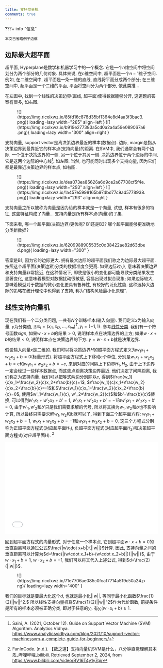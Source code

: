 ```yaml
---
title: 支持向量机
comments: true
---
```


???+ info "信息"

    本文已省略例子边框

## 边际最大超平面

超平面, Hyperplane是数学和机器学习中的一个概念. 它是一个$n$维空间中将空间划分为两个部分的几何对象. 具体来说, 在$n$维空间中, 超平面是一个$n-1$维子空间. 例如, 在二维空间中, 超平面是一条一维的直线, 直线将平面分成两个部分; 在三维空间中, 超平面是一个二维的平面, 平面将空间分为两个部分, 依此类推...

在左图中, 找到一个线性的决策边界(直线, 超平面)使得数据能够分开, 这道题的答案有很多, 如右图.

<figure markdown='1'>
![](https://img.ricolxwz.io/85fd16c878d35bf1364e8d4aa3f3bac3.png){ loading=lazy width="285" align=left }
![](https://img.ricolxwz.io/b919e277383a5cd0a2a4a59e089067a6.png){ loading=lazy width="300" align=right }
</figure>

支持向量, support vector是离决策边界最近的样本(数据点). 边际, margin是指从决策边界到最靠近它的样本点(支持向量)的距离. 在SVM中, 我们通常会有两个边际, 一个位于决策边界的一侧, 另一个位于其另一侧. 决策边界位于两个边际的中间, 它是这两个边际的中心线[^1]. 如左图. 当然, 也可能同时出现多个支持向量, 因为它们都是最靠近决策边界的样本点, 如右图.

<figure markdown='1'>
![](https://img.ricolxwz.io/dea073ea85626a6d9ce2a67708cf5f4e.png){ loading=lazy width="293" align=left }
![](https://img.ricolxwz.io/1a457e5998165b974bd77c9ad5778938.png){ loading=lazy width="293" align=right }
</figure>

支持向量之所以被称为向量是因为给的样本就是一个向量, 试想, 样本有很多的特征, 这些特征构成了向量... 支持向量是所有样本点(向量)的子集.

下面来看, 哪一个超平面(决策边界)更优呢? B1还是B2? 哪个超平面能够更准确地分类新数据?

<figure markdown='1'>
![](https://img.ricolxwz.io/6209988905535c0d38422ae82d63dbed.png){ loading=lazy width="300" }
</figure>

答案是B1, 因为它的边际更大. 拥有最大边际的超平面我们称之为边际最大超平面. 按照这个超平面(决策边界)分类的数据准度会更高. 如果边际过小, 意味着决策边界和支持向量非常接近, 在这种情况下, 即使是很小的变化都可能导致分类结果发生显著变化, 这意味着模型对数据扰动很敏感, 容易出现过拟合现象; 如果边际较大, 意味着模型对于数据的微小变化更具有鲁棒性, 有较好的泛化性能. 这种选择大边际的策略在统计理论中也得到了支持, 称为"结构风险最小化原理".

## 线性支持向量机

现在我们有一个二分类问题, 一共有$N$个训练样本(输入向量). 我们定义$x$为输入向量, $y$为分类值, 即$x_i=(x_{i1}, x_{i2}, ..., x_{im})^T, y_i=\{-1, 1\}$. 参考[线性分类](/算法/线性回归/#线性分类). 我们有一个符号函数$sign$, 如果$w\cdot x+b$的结果$>0$, 说明样本点在决策边界的上方; 如果$w\cdot x+b$的结果$<0$, 说明样本点在决策边界的下方. $y=w\cdot x+b$就是决策边界. 

假设输入向量$x$是二维的. 我们可以将决策边界$H$的超平面方程式定义为$w_1x_1+w_2x_2+b=0$(标量形式). 将超平面方程式上下移动$c$个单位, 分别是$w_1x_1+w_2x_2+b=c$和$w_1x_1+w_2x_2+b=-c$, 来到对应的间隔上下边界$H_1, H_2$, 由于上下边界一定会经过一些样本数据点, 而这些点距离决策边界最近, 他们决定了间隔距离, 我们称之为支持向量. 我们可以把等式两边分别除以$c$, 得到$\frac{w_1}{c}x_1+\frac{w_2}{c}x_2+\frac{b}{c}=1$, $\frac{w_1}{c}x_1+\frac{w_2}{c}x_2+\frac{b}{c}=-1$和$\frac{w_1}{c}x_1+\frac{w_2}{c}x_2+\frac{b}{c}=0$, 使用$w'_1=\frac{w_1}{c}, w'_2=\frac{w_2}{c}$和$b'=\frac{b}{c}$替换, 可以得到$w'_1x_1+w'_2x_2+b'=1$, $w'_1x_1+w'_2x_2+b'=-1$和$w'_1x_1+w'_2x_2+b'=0$, 由于$w'_1, w'_2$和$b'$只是我们需要求解的代号, 所以将其换为$w_1, w_2$和$b$也不影响计算, 所以最终只需要求解$w_1, w_2$和$b$就可以了, 得到下面三个超平面方程: $w_1x_1+w_2x_2+b=1$, $w_1x_1+w_2x_2+b=-1$和$w_1x_1+w_2x_2+b=0$, 这三个方程式分别称为正超平面方程式(对应超平面$H_1$), 负超平面方程式(对应超平面$H_2$)和决策超平面方程式(对应超平面$H$). [^2]

<div style="position: relative; padding: 30% 45%;">
<iframe style="position: absolute; width: 100%; height: 100%; left: 0; top: 0;" src="//player.bilibili.com/player.html?isOutside=true&aid=936042727&bvid=BV16T4y1y7qj&cid=494397114&p=1&high_quality=1&autoplay=false&muted=false&t=185&as_wide=1" frameborder="yes" scrolling="no" allowfullscreen="true"></iframe>
</div>

回到超平面方程式的向量形式, 对于任意一个样本点, 它到超平面$w\cdot x+b=0$的垂直距离可以通过公式$\frac{|w\cdot x+b|}{||w||}$计算. 因此, 支持向量之间的垂直距离可以计算为$d=\frac{|(w\cdot x_1+b)-(w\cdot x_2+b)|}{||w||}$, 由于$w\cdot x_1+b=1$, $w\cdot x_2+b=-1$, 我们可以将其代入上述公式, 得到$d=\frac{2}{||w||}$.

<figure markdown='1'>
![](https://img.ricolxwz.io/71e7706ae085c0fcaf7714a519c50a24.png){ loading=lazy width="400" }
</figure>

我们的目标就是要最大化这个$d$, 也就是最小化$||w||$, 等同于最小化函数$\frac{1}{2}||w||^2.$ 所以线性支持向量机将$\frac{1}{2}||w||^2$作为代价函数, 前提条件是所有的样本必须被正确分类, 即对于任意的$y_i$, 有$y_i(w\cdot x_i+b)\geq 1$.

[^1]: Saini, A. (2021, October 12). Guide on Support Vector Machine (SVM) Algorithm. Analytics Vidhya. https://www.analyticsvidhya.com/blog/2021/10/support-vector-machinessvm-a-complete-guide-for-beginners/
[^2]: FunInCode. (n.d.). 【数之道】支持向量机SVM是什么，八分钟直觉理解其本质_哔哩哔哩_bilibili. Retrieved September 2, 2024, from https://www.bilibili.com/video/BV16T4y1y7qj/